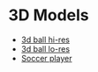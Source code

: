 # 3D Models #

  * [3d ball hi-res](http://gfx-3d-model.blogspot.com/2008/06/soccer-ball.html)
  * [3d ball lo-res](http://www.turbosquid.com/FullPreview/Index.cfm/ID/186600)
  * [Soccer player](http://www.turbosquid.com/3d-models/soccer-player-max-free/307330)